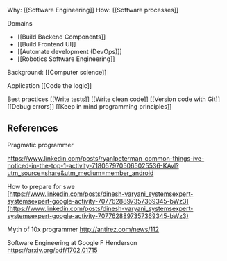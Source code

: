 Why: [[Software Engineering]]
How: [[Software processes]]

Domains
* [[Build Backend Components]]
* [[Build Frontend UI]]
* [[Automate development (DevOps)]]
* [[Robotics Software Engineering]]

Background: [[Computer science]]

Application
[[Code the logic]]

Best practices
[[Write tests]]
[[Write clean code]]
[[Version code with Git]]
[[Debug errors]]
[[Keep in mind programming principles]]

## References
Pragmatic programmer

https://www.linkedin.com/posts/ryanlpeterman_common-things-ive-noticed-in-the-top-1-activity-7180579705065025536-KAvl?utm_source=share&utm_medium=member_android

How to prepare for swe  
[https://www.linkedin.com/posts/dinesh-varyani_systemsexpert-systemsexpert-google-activity-7077628897357369345-bWz3](https://www.linkedin.com/posts/dinesh-varyani_systemsexpert-systemsexpert-google-activity-7077628897357369345-bWz3)

Myth of 10x programmer
http://antirez.com/news/112

Software Engineering at Google F Henderson
https://arxiv.org/pdf/1702.01715
